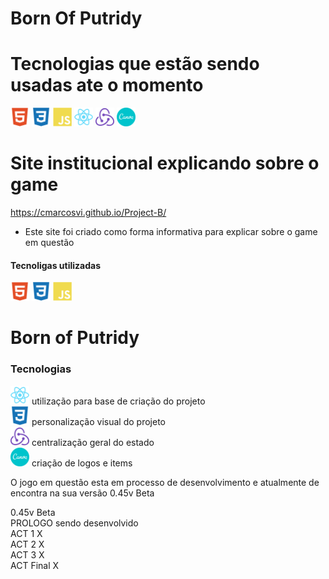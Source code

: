 # Born Of Putridy

# Tecnologias que estão sendo usadas ate o momento 
<img src="https://github.com/devicons/devicon/blob/master/icons/html5/html5-plain.svg" width="30px" height="30px"></img>
<img src="https://github.com/devicons/devicon/blob/master/icons/css3/css3-plain.svg" width="30px" height="30px"></img>
<img src="https://github.com/devicons/devicon/blob/master/icons/javascript/javascript-plain.svg" width="30px" height="30px"></img>
<img src="https://github.com/devicons/devicon/blob/master/icons/react/react-original.svg" width="30px" height="30px"></img>
<img src="https://github.com/devicons/devicon/blob/master/icons/redux/redux-original.svg" width="30px" height="30px"></img>
<img src="https://github.com/devicons/devicon/blob/master/icons/canva/canva-original.svg" width="30px" height="30px"></img>

# Site institucional explicando sobre o game
https://cmarcosvi.github.io/Project-B/
- Este site foi criado como forma informativa para explicar sobre o game em questão

#### Tecnoligas utilizadas<br/>
<img src="https://github.com/devicons/devicon/blob/master/icons/html5/html5-plain.svg" width="30px" height="30px"></img>
<img src="https://github.com/devicons/devicon/blob/master/icons/css3/css3-plain.svg" width="30px" height="30px"></img>
<img src="https://github.com/devicons/devicon/blob/master/icons/javascript/javascript-plain.svg" width="30px" height="30px"></img>

# Born of Putridy
### Tecnologias
<img src="https://github.com/devicons/devicon/blob/master/icons/react/react-original.svg" width="30px" height="30px"></img> 
utilização para base de criação do projeto
<br/>
<img src="https://github.com/devicons/devicon/blob/master/icons/css3/css3-plain.svg" width="30px" height="30px"></img>
personalização visual do projeto
<br/>
<img src="https://github.com/devicons/devicon/blob/master/icons/redux/redux-original.svg" width="30px" height="30px"></img>
centralização geral do estado 
<br/>
<img src="https://github.com/devicons/devicon/blob/master/icons/canva/canva-original.svg" width="30px" height="30px"></img>
criação de logos e items
<br/>


O jogo em questão esta em processo de desenvolvimento e atualmente de encontra na sua versão 0.45v Beta


0.45v Beta
<br/>
PROLOGO sendo desenvolvido
<br/>
ACT 1 X
<br/>
ACT 2 X
<br/>
ACT 3 X
<br/>
ACT Final X
